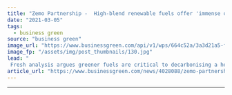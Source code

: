 ```yaml
---
title: "Zemo Partnership -  High-blend renewable fuels offer 'immense opportunity' to cut HGV emissions"
date: "2021-03-05"
tags: 
  - business green
source: "business green"
image_url: "https://www.businessgreen.com/api/v1/wps/664c52a/3a3d21a5-f8a0-496f-bfb7-101e36d9eb8b/7/Hymas-truck-185x114.jpg"
image_fp: "/assets/img/post_thumbnails/130.jpg"
lead: "
 Fresh analysis argues greener fuels are critical to decarbonising a heavy-duty road transport sector that is lagging on electrification ..."
article_url: "https://www.businessgreen.com/news/4028088/zemo-partnership-blend-renewable-fuels-offer-immense-opportunity-cut-hgv-emissions"
---
```


---
